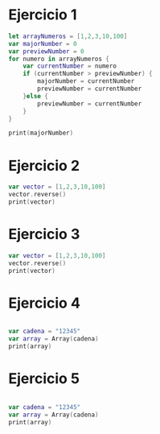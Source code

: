 
# Ejercicio 1

```swift
let arrayNumeros = [1,2,3,10,100]
var majorNumber = 0
var previewNumber = 0
for numero in arrayNumeros {
    var currentNumber = numero
    if (currentNumber > previewNumber) {
        majorNumber = currentNumber
        previewNumber = currentNumber
    }else {
        previewNumber = currentNumber
    }
}

print(majorNumber)
```
# Ejercicio 2
```swift
var vector = [1,2,3,10,100]
vector.reverse()
print(vector)
```
# Ejercicio 3

```swift
var vector = [1,2,3,10,100]
vector.reverse()
print(vector)
```

# Ejercicio 4

```swift

var cadena = "12345"
var array = Array(cadena)
print(array)


```

# Ejercicio 5

```swift

var cadena = "12345"
var array = Array(cadena)
print(array)


```
